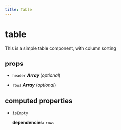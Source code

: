 ```yaml
---
title: Table
---
```

# table 

This is a simple table component, with column sorting 

## props 

- `header` ***Array*** (*optional*) 

- `rows` ***Array*** (*optional*) 

## computed properties 

- `isEmpty` 

   **dependencies:** `rows` 


